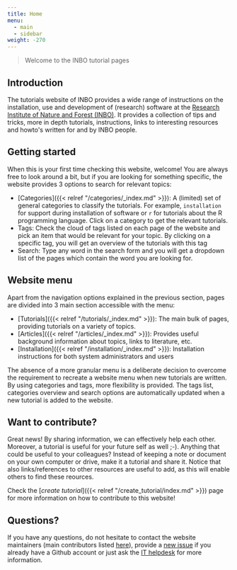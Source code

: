 ```yaml
---
title: Home
menu:
  - main
  - sidebar
weight: -270
---
```


> Welcome to the INBO tutorial pages

## Introduction

The tutorials website of INBO provides a wide range of instructions on the installation, use and development of (research) software at the [Research Institute of Nature and Forest (INBO)](https://www.inbo.be/en). It provides a collection of tips and tricks, more in depth tutorials, instructions, links to interesting resources and howto's written for and by INBO people.

## Getting started

When this is your first time checking this website, welcome! You are always free to look around a bit, but if you are looking for something specific, the website provides 3 options to search for relevant topics:

- [Categories]({{< relref "/categories/_index.md" >}}): A (limited) set of general categories to classify the tutorials. For example, `installation` for support during installation of software or `r` for tutorials about the R programming language. Click on a category to get the relevant tutorials.
- Tags: Check the cloud of tags listed on each page of the website and pick an item that would be relevant for your topic. By clicking on a specific tag, you will get an overview of the tutorials with this tag
- Search: Type any word in the search form and you will get a dropdown list of the pages which contain the word you are looking for.

## Website menu

Apart from the navigation options explained in the previous section, pages are divided into 3 main section accessible with the menu:

- [Tutorials]({{< relref "/tutorials/_index.md" >}}): The main bulk of pages, providing tutorials on a variety of topics.
- [Articles]({{< relref "/articles/_index.md" >}}): Provides useful background information about topics, links to literature, etc.
- [Installation]({{< relref "/installation/_index.md" >}}): Installation instructions for both system administrators and users

The absence of a more granular menu is a deliberate decision to overcome the requirement to recreate a website menu when new tutorials are written. By using categories and tags, more flexibility is provided. The tags list, categories overview and search options are automatically updated when a new tutorial is added to the website.

## Want to contribute?

Great news! By sharing information, we can effectively help each other. Moreover, a tutorial is useful for your future self as well ;-). Anything that could be useful to your colleagues? Instead of keeping a note or document on your own computer or drive, make it a tutorial and share it. Notice that also links/references to other resources are useful to add, as this will enable others to find these reources.

Check the [_create tutorial_]({{< relref "/create_tutorial/index.md" >}}) page for more information on how to contribute to this website!

## Questions?

If you have any questions, do not hesitate to contact the website maintainers (main contributors listed [here](https://github.com/inbo/tutorials/graphs/contributors)), provide a [new issue](https://github.com/inbo/tutorials/issues/new) if you already have a Github account or just ask the [IT helpdesk](mailto:ict.helpdesk@inbo.be) for more information. 


